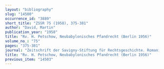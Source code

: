 ```yaml
---
layout: "bibliography"
slug: "14500"
occurrence_id: "3889"
short_title: "ZSSR 75 (1958), 375-381"
author: "David, Martin"
publication_year: "1958"
title: "Rv. H. Petschow, Neubabylonisches Pfandrecht (Berlin 1956)"
volume_no_: "75"
pages: "375-381"
journal: "Zeitschrift der Savigny-Stiftung für Rechtsgeschichte. Romanistische Abteilung."
title: "Rv. H. Petschow, Neubabylonisches Pfandrecht (Berlin 1956)"
previous_item: "14503"
---
```

